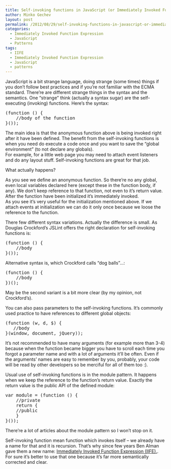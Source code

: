 ```yaml
---
title: Self-invoking functions in JavaScript (or Immediately Invoked Function Expressions)
author: Minko Gechev
layout: post
permalink: /2012/08/29/self-invoking-functions-in-javascript-or-immediately-invoked-function-expression/
categories:
  - Immediately Invoked Function Expression
  - JavaScript
  - Patterns
tags:
  - IIFE
  - Immediately Invoked Function Expression
  - JavaScript
  - patterns
---
```

JavaScript is a bit strange language, doing strange (some times) things if you don&#8217;t follow best practices and if you&#8217;re not familiar with the ECMA standard. There&#8217;re are different strange things in the syntax and the semantics. One &#8220;strange&#8221; think (actually a syntax sugar) are the self-executing (invoking) functions. Here&#8217;s the syntax:

<pre lang="JavaScript">
(function () {
    //body of the function
}());
</pre>

The main idea is that the anonymous function above is being invoked right after it have been defined. The benefit from the self-invoking functions is when you need do execute a code once and you want to save the &#8220;global environment&#8221; (to not declare any globals).  
For example, for a little web page you may need to attach event listeners and do any layout stuff. Self-invoking functions are great for that job.

What actually happens?

As you see we define an anonymous function. So there&#8217;re no any global, even local variables declared here (except these in the function body, if any). We don&#8217;t keep reference to that function, not even to it&#8217;s return value. After the function have been initialized it&#8217;s immediately invoked.  
As you see it&#8217;s very useful for the initialization mentioned above. If we attach events at initialization we can do it only once because we loose the reference to the function.

There few different syntax variations. Actually the difference is small. As Douglas Crockford&#8217;s JSLint offers the right declaration for self-invoking functions is:

<pre lang="JavaScript">(function () {
    //body
}());
</pre>

Alternative syntax is, which Crockford calls &#8220;dog balls&#8221;&#8230;:

<pre lang="JavaScript">(function () {
    //body
})();
</pre>

May be the second variant is a bit more clear (by my opinion, not Crockford&#8217;s).

You can also pass parameters to the self-invoking functions. It&#8217;s commonly used practice to have references to different global objects:

<pre lang="JavaScript">(function (w, d, $) {
   //body
}(window, document, jQuery));
</pre>

It&#8217;s not recommended to have many arguments (for example more than 3-4) because when the function became bigger you have to scroll each time you forgot a parameter name and with a lot of arguments it&#8217;ll be often. Even if the arguments&#8217; names are easy to remember by you, probably, your code will be read by other developers so be merciful for all of them too :).

Usual use of self-invoking functions is in the module pattern. It happens when we keep the reference to the function&#8217;s return value. Exactly the return value is the public API of the defined module:

<pre lang="JavaScript">var module = (function () {
    //private
    return {
    //public
    }
}());
</pre>

There&#8217;re a lot of articles about the module pattern so I won&#8217;t stop on it.

Self-invoking function mean function which invokes itself &#8211; we already have a name for that and it is recursion. That&#8217;s why since few years Ben Alman gave them a new name: [Immediately Invoked Function Expression (IIFE).][1]. For sure it&#8217;s better to use that one because it&#8217;s far more semantically corrected and clear.

 [1]: http://benalman.com/news/2010/11/immediately-invoked-function-expression/